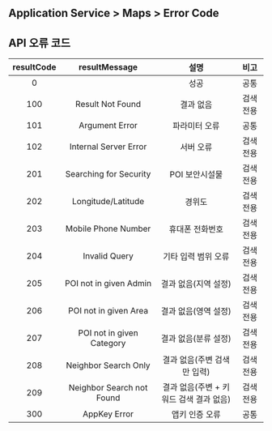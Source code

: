 ## Application Service > Maps > Error Code

## API 오류 코드
|resultCode|	resultMessage|	설명|	비고|
|:---:|:---:|:---:|:---:|
|0|	|성공|	공통|
|100|Result Not Found|		결과 없음|	검색 전용|
|101|Argument Error|	파라미터 오류|	공통|
|102|Internal Server Error|서버 오류|	검색 전용|
|201|	Searching for Security| POI	보안시설물|	검색 전용|
|202|	Longitude/Latitude |경위도|	검색 전용|
|203|	Mobile Phone Number|휴대폰 전화번호|	검색 전용|
|204|	Invalid Query|기타 입력 범위 오류|	검색 전용
|205|	POI not in given Admin|결과 없음(지역 설정)|	검색 전용|
|206|	POI not in given Area|결과 없음(영역 설정)|	검색 전용|
|207|	POI not in given Category|결과 없음(분류 설정)|	검색 전용|
|208|	Neighbor Search Only|결과 없음(주변 검색만 입력)|	검색 전용|
|209|	Neighbor Search not Found|결과 없음(주변 + 키워드 검색 결과 없음)|	검색 전용|
|300|	AppKey Error|앱키 인증 오류	|공통|
